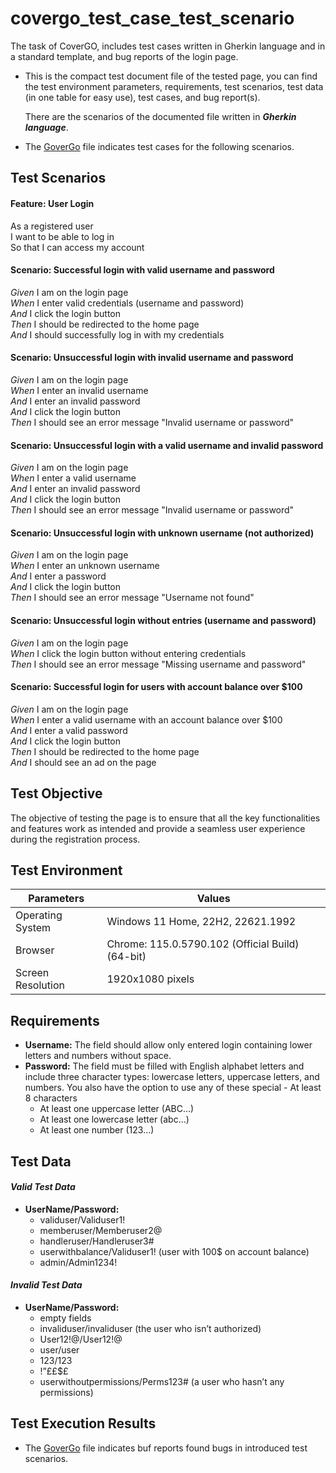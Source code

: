 # covergo_test_case_test_scenario


The task of CoverGO, includes test cases written in Gherkin language and in a standard template, and bug reports of the login page.

- This is the compact test document file of the tested page, you can find the test environment parameters, requirements, test scenarios, test data (in one table for easy use), test cases, and bug report(s).

  There are the scenarios of the documented file written in _**Gherkin language**_.
- The [GoverGo](https://www.example.com) file indicates test cases for the following scenarios.
  
## **Test Scenarios**
#### Feature: User Login

As a registered user  
I want to be able to log in  
So that I can access my account  

#### Scenario: Successful login with valid username and password

_Given_ I am on the login page  
_When_ I enter valid credentials (username and password)  
_And_ I click the login button  
_Then_ I should be redirected to the home page  
_And_ I should successfully log in with my credentials  

#### Scenario: Unsuccessful login with invalid username and password

_Given_ I am on the login page  
_When_ I enter an invalid username  
_And_ I enter an invalid password  
_And_ I click the login button  
_Then_ I should see an error message "Invalid username or password"  

#### Scenario: Unsuccessful login with a valid username and invalid password

_Given_ I am on the login page  
_When_ I enter a valid username  
_And_ I enter an invalid password  
_And_ I click the login button  
_Then_ I should see an error message "Invalid username or password"  

#### Scenario: Unsuccessful login with unknown username (not authorized)

_Given_ I am on the login page  
_When_ I enter an unknown username  
_And_ I enter a password  
_And_ I click the login button  
_Then_ I should see an error message "Username not found"  

#### Scenario: Unsuccessful login without entries (username and password)

_Given_ I am on the login page  
_When_ I click the login button without entering credentials  
_Then_ I should see an error message "Missing username and password"  

#### Scenario: Successful login for users with account balance over $100

_Given_ I am on the login page  
_When_ I enter a valid username with an account balance over $100  
_And_ I enter a valid password  
_And_ I click the login button  
_Then_ I should be redirected to the home page  
_And_ I should see an ad on the page  


## **Test Objective**
 
The objective of testing the page is to ensure that all the key functionalities and features work as intended and provide a seamless user experience during the registration process.

## **Test Environment**
Parameters | Values | 
--- | --- |
Operating System | Windows 11 Home, 22H2, 22621.1992 |
Browser | Chrome: 115.0.5790.102 (Official Build) (64-bit) |
Screen Resolution | 1920x1080 pixels |

## **Requirements**

- **Username:** The field should allow only entered login containing lower letters and numbers without space. 
- **Password:** The field must be filled with English alphabet letters and include three character types: lowercase letters, uppercase letters, and numbers. You also have the option to use any of these special     - At least 8 characters
   - At least one uppercase letter (ABC...)
   - At least one lowercase letter (abc...)
   - At least one number (123...)


## **Test Data**
#### _Valid Test Data_
  - **UserName/Password:**
    - validuser/Validuser1!
    - memberuser/Memberuser2@
    - handleruser/Handleruser3#
    - userwithbalance/Validuser1! (user with 100$ on account balance)
    - admin/Admin1234!

#### _Invalid Test Data_
  - **UserName/Password:**
    - empty fields
    - invaliduser/invaliduser (the user who isn’t authorized)
    - User12!@/User12!@
    - user/user
    - 123/123
    - !”£$%^/”£$£$£
    - userwithoutpermissions/Perms123# (a user who hasn’t any permissions)

## **Test Execution Results**

- The [GoverGo](https://www.example.com) file indicates buf reports found bugs in introduced test scenarios.
